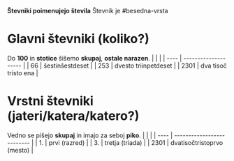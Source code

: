 **Števniki poimenujejo števila**
Števnik je #besedna-vrsta 

# Glavni števniki (koliko?)
Do **100** in **stotice** šišemo **skupaj**, **ostale narazen**.
|      |                      |
| ---- | -------------------- |
| 66   | šestinšestdeset      |
| 253  | dvesto triinpetdeset |
| 2301 | dva tisoč tristo ena |

# Vrstni števniki (jateri/katera/katero?)
Vedno se pišejo **skupaj** in imajo za seboj **piko**.
|      |                            |
| ---- | -------------------------- |
| 1.   | prvi (razred)              |
| 3.   | tretja (triada)            |
| 2301 | dvatisočtristoprvo (mesto) |

